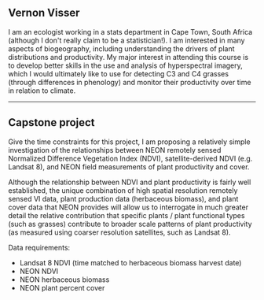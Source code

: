 ## Vernon Visser

I am an ecologist working in a stats department in Cape Town, South Africa (although I don't really claim to be a statistician!). I am interested in many aspects of biogeography, including understanding the drivers of plant distributions and productivity. My major interest in attending this course is to develop better skills in the use and analysis of hyperspectral imagery, which I would ultimately like to use for detecting C3 and C4 grasses (through differences in phenology) and monitor their productivity over time in relation to climate.

***
## Capstone project
Give the time constraints for this project, I am proposing a relatively simple investigation of the relationships between NEON remotely sensed Normalized Difference Vegetation Index (NDVI), satellite-derived NDVI (e.g. Landsat 8), and NEON field measurements of plant productivity and cover.

Although the relationship between NDVI and plant productivity is fairly well established, the unique combination of high spatial resolution remotely sensed VI data, plant production data (herbaceous biomass), and plant cover data that NEON provides will allow us to interrogate in much greater detail the relative contribution that specific plants / plant functional types (such as grasses) contribute to broader scale patterns of plant productivity (as measured using coarser resolution satellites, such as Landsat 8).

Data requirements:
- Landsat 8 NDVI (time matched to herbaceous biomass harvest date)
- NEON NDVI
- NEON herbaceous biomass
- NEON plant percent cover
